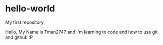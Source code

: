 # hello-world
My first repository


Hello, My Name is Tman2747 and I'm learning to code and how to use git and github :P
